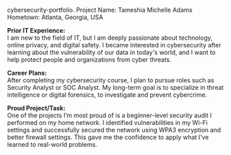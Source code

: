cybersecurity-portfolio.
Project
Name: Tameshia  Michelle Adams  
Hometown: Atlanta, Georgia, USA  

**Prior IT Experience:**  
I am new to the field of IT, but I am deeply passionate about technology, online privacy, and digital safety. I became interested in cybersecurity after learning about the vulnerability of our data in today's world, and I want to help protect people and organizations from cyber threats.

**Career Plans:**  
After completing my cybersecurity course, I plan to pursue roles such as Security Analyst or SOC Analyst. My long-term goal is to specialize in threat intelligence or digital forensics, to investigate and prevent cybercrime.

**Proud Project/Task:**  
One of the projects I’m most proud of is a beginner-level security audit I performed on my home network. I identified vulnerabilities in my Wi-Fi settings and successfully secured the network using WPA3 encryption and better firewall settings. This gave me the confidence to apply what I've learned to real-world problems.


